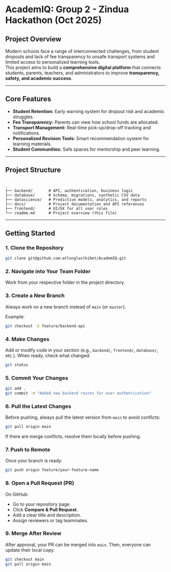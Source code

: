 # AcademIQ: Group 2 - Zindua Hackathon (Oct 2025)

## Project Overview
Modern schools face a range of interconnected challenges, from student dropouts and lack of fee transparency to unsafe transport systems and limited access to personalized learning tools.  
This project aims to build a **comprehensive digital platform** that connects students, parents, teachers, and administrators to improve **transparency, safety, and academic success**.

---

## Core Features
- **Student Retention:** Early warning system for dropout risk and academic struggles.  
- **Fee Transparency:** Parents can view how school funds are allocated.  
- **Transport Management:** Real-time pick-up/drop-off tracking and notifications.  
- **Personalized Revision Tools:** Smart recommendation system for learning materials.  
- **Student Communities:** Safe spaces for mentorship and peer learning.  

---

## Project Structure
```

.
├── backend/       # API, authentication, business logic
├── database/      # Schema, migrations, synthetic CSV data
├── datascience/   # Predictive models, analytics, and reports
├── docs/          # Project documentation and API references
├── frontend/      # UI/UX for all user roles
└── readme.md      # Project overview (this file)

````

---

## Getting Started

### 1. Clone the Repository
```bash
git clone git@github.com:atlonglastkibet/AcademIQ.git
````

### 2. Navigate into Your Team Folder

Work from your respective folder in the project directory.

### 3. Create a New Branch

Always work on a new branch instead of `main` (or `master`).

Example:

```bash
git checkout -b feature/backend-api
```

### 4. Make Changes

Add or modify code in your section (e.g., `backend/`, `frontend/`, `database/`, etc.).
When ready, check what changed:

```bash
git status
```

### 5. Commit Your Changes

```bash
git add .
git commit -m "Added new backend routes for user authentication"
```

### 6. Pull the Latest Changes

Before pushing, always pull the latest version from `main` to avoid conflicts:

```bash
git pull origin main
```

If there are merge conflicts, resolve them locally before pushing.

### 7. Push to Remote

Once your branch is ready:

```bash
git push origin feature/your-feature-name
```

### 8. Open a Pull Request (PR)

On GitHub:

* Go to your repository page.
* Click **Compare & Pull Request**.
* Add a clear title and description.
* Assign reviewers or tag teammates.

### 9. Merge After Review

After approval, your PR can be merged into `main`.
Then, everyone can update their local copy:

```bash
git checkout main
git pull origin main
```
